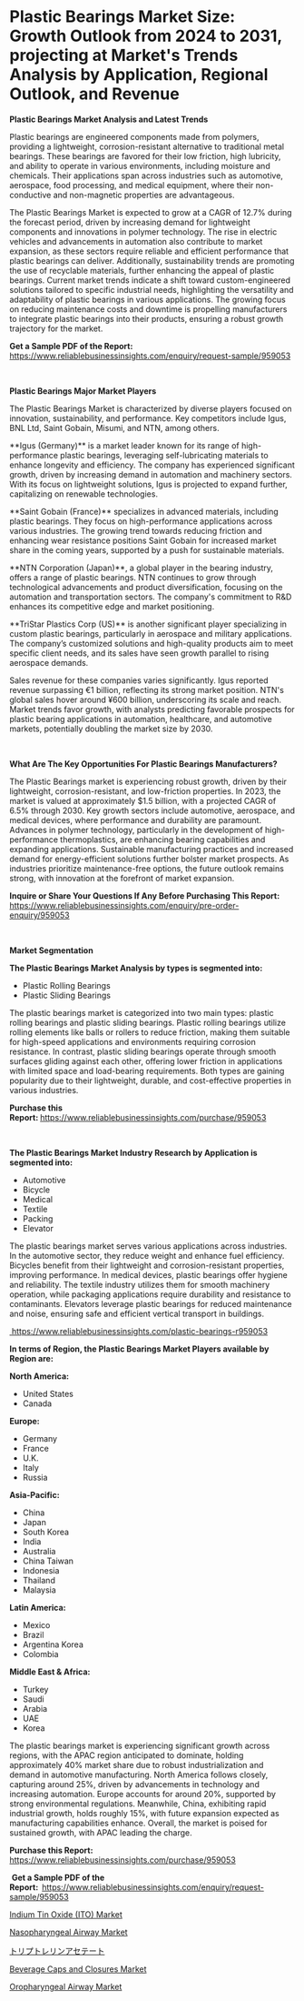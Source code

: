 <p><h1>Plastic Bearings Market Size: Growth Outlook from 2024 to 2031, projecting at Market's Trends Analysis by Application, Regional Outlook, and Revenue</h1></p><p><strong>Plastic Bearings Market Analysis and Latest Trends</strong></p>
<p><p>Plastic bearings are engineered components made from polymers, providing a lightweight, corrosion-resistant alternative to traditional metal bearings. These bearings are favored for their low friction, high lubricity, and ability to operate in various environments, including moisture and chemicals. Their applications span across industries such as automotive, aerospace, food processing, and medical equipment, where their non-conductive and non-magnetic properties are advantageous.</p><p>The Plastic Bearings Market is expected to grow at a CAGR of 12.7% during the forecast period, driven by increasing demand for lightweight components and innovations in polymer technology. The rise in electric vehicles and advancements in automation also contribute to market expansion, as these sectors require reliable and efficient performance that plastic bearings can deliver. Additionally, sustainability trends are promoting the use of recyclable materials, further enhancing the appeal of plastic bearings. Current market trends indicate a shift toward custom-engineered solutions tailored to specific industrial needs, highlighting the versatility and adaptability of plastic bearings in various applications. The growing focus on reducing maintenance costs and downtime is propelling manufacturers to integrate plastic bearings into their products, ensuring a robust growth trajectory for the market.</p></p>
<p><strong>Get a Sample PDF of the Report:&nbsp;</strong> <a href="https://www.reliablebusinessinsights.com/enquiry/request-sample/959053">https://www.reliablebusinessinsights.com/enquiry/request-sample/959053</a></p>
<p>&nbsp;</p>
<p><strong>Plastic Bearings Major Market Players</strong></p>
<p><p>The Plastic Bearings Market is characterized by diverse players focused on innovation, sustainability, and performance. Key competitors include Igus, BNL Ltd, Saint Gobain, Misumi, and NTN, among others.</p><p>**Igus (Germany)** is a market leader known for its range of high-performance plastic bearings, leveraging self-lubricating materials to enhance longevity and efficiency. The company has experienced significant growth, driven by increasing demand in automation and machinery sectors. With its focus on lightweight solutions, Igus is projected to expand further, capitalizing on renewable technologies.</p><p>**Saint Gobain (France)** specializes in advanced materials, including plastic bearings. They focus on high-performance applications across various industries. The growing trend towards reducing friction and enhancing wear resistance positions Saint Gobain for increased market share in the coming years, supported by a push for sustainable materials.</p><p>**NTN Corporation (Japan)**, a global player in the bearing industry, offers a range of plastic bearings. NTN continues to grow through technological advancements and product diversification, focusing on the automation and transportation sectors. The company's commitment to R&D enhances its competitive edge and market positioning.</p><p>**TriStar Plastics Corp (US)** is another significant player specializing in custom plastic bearings, particularly in aerospace and military applications. The company’s customized solutions and high-quality products aim to meet specific client needs, and its sales have seen growth parallel to rising aerospace demands.</p><p>Sales revenue for these companies varies significantly. Igus reported revenue surpassing €1 billion, reflecting its strong market position. NTN's global sales hover around ¥600 billion, underscoring its scale and reach. Market trends favor growth, with analysts predicting favorable prospects for plastic bearing applications in automation, healthcare, and automotive markets, potentially doubling the market size by 2030. </p></p>
<p>&nbsp;</p>
<p><strong>What Are The Key Opportunities For Plastic Bearings Manufacturers?</strong></p>
<p><p>The Plastic Bearings market is experiencing robust growth, driven by their lightweight, corrosion-resistant, and low-friction properties. In 2023, the market is valued at approximately $1.5 billion, with a projected CAGR of 6.5% through 2030. Key growth sectors include automotive, aerospace, and medical devices, where performance and durability are paramount. Advances in polymer technology, particularly in the development of high-performance thermoplastics, are enhancing bearing capabilities and expanding applications. Sustainable manufacturing practices and increased demand for energy-efficient solutions further bolster market prospects. As industries prioritize maintenance-free options, the future outlook remains strong, with innovation at the forefront of market expansion.</p></p>
<p><strong>Inquire or Share Your Questions If Any Before Purchasing This Report:</strong> <a href="https://www.reliablebusinessinsights.com/enquiry/pre-order-enquiry/959053">https://www.reliablebusinessinsights.com/enquiry/pre-order-enquiry/959053</a></p>
<p>&nbsp;</p>
<p><strong>Market Segmentation</strong></p>
<p><strong>The Plastic Bearings Market Analysis by types is segmented into:</strong></p>
<p><ul><li>Plastic Rolling Bearings</li><li>Plastic Sliding Bearings</li></ul></p>
<p><p>The plastic bearings market is categorized into two main types: plastic rolling bearings and plastic sliding bearings. Plastic rolling bearings utilize rolling elements like balls or rollers to reduce friction, making them suitable for high-speed applications and environments requiring corrosion resistance. In contrast, plastic sliding bearings operate through smooth surfaces gliding against each other, offering lower friction in applications with limited space and load-bearing requirements. Both types are gaining popularity due to their lightweight, durable, and cost-effective properties in various industries.</p></p>
<p><strong>Purchase this Report:&nbsp;</strong><a href="https://www.reliablebusinessinsights.com/purchase/959053">https://www.reliablebusinessinsights.com/purchase/959053</a></p>
<p>&nbsp;</p>
<p><strong>The Plastic Bearings Market Industry Research by Application is segmented into:</strong></p>
<p><ul><li>Automotive</li><li>Bicycle</li><li>Medical</li><li>Textile</li><li>Packing</li><li>Elevator</li></ul></p>
<p><p>The plastic bearings market serves various applications across industries. In the automotive sector, they reduce weight and enhance fuel efficiency. Bicycles benefit from their lightweight and corrosion-resistant properties, improving performance. In medical devices, plastic bearings offer hygiene and reliability. The textile industry utilizes them for smooth machinery operation, while packaging applications require durability and resistance to contaminants. Elevators leverage plastic bearings for reduced maintenance and noise, ensuring safe and efficient vertical transport in buildings.</p></p>
<p><a href="https://www.reliablebusinessinsights.com/plastic-bearings-r959053">&nbsp;https://www.reliablebusinessinsights.com/plastic-bearings-r959053</a></p>
<p><strong>In terms of Region, the Plastic Bearings Market Players available by Region are:</strong></p>
<p>
    <p> <strong> North America: </strong>
        <ul>
            <li>United States</li>
            <li>Canada</li>
        </ul>
        </p> 
    <p> <strong> Europe: </strong>
        <ul>
            <li>Germany</li>
            <li>France</li>
            <li>U.K.</li>
            <li>Italy</li>
            <li>Russia</li>
        </ul>
        </p> 
    <p> <strong> Asia-Pacific: </strong>
        <ul>
            <li>China</li>
            <li>Japan</li>
            <li>South Korea</li>
            <li>India</li>
            <li>Australia</li>
            <li>China Taiwan</li>
            <li>Indonesia</li>
            <li>Thailand</li>
            <li>Malaysia</li>
        </ul>
        </p> 
    <p> <strong> Latin America: </strong>
        <ul>
            <li>Mexico</li>
            <li>Brazil</li>
            <li>Argentina Korea</li>
            <li>Colombia</li>
        </ul>
        </p> 
    <p> <strong> Middle East & Africa: </strong>
        <ul>
            <li>Turkey</li>
            <li>Saudi</li>
            <li>Arabia</li>
            <li>UAE</li>
            <li>Korea</li>
        </ul>
    </p>
    </p>
<p><p>The plastic bearings market is experiencing significant growth across regions, with the APAC region anticipated to dominate, holding approximately 40% market share due to robust industrialization and demand in automotive manufacturing. North America follows closely, capturing around 25%, driven by advancements in technology and increasing automation. Europe accounts for around 20%, supported by strong environmental regulations. Meanwhile, China, exhibiting rapid industrial growth, holds roughly 15%, with future expansion expected as manufacturing capabilities enhance. Overall, the market is poised for sustained growth, with APAC leading the charge.</p></p>
<p><strong>Purchase this Report: </strong><a href="https://www.reliablebusinessinsights.com/purchase/959053">https://www.reliablebusinessinsights.com/purchase/959053</a></p>
<p>&nbsp;<strong>Get a Sample PDF of the Report:&nbsp;&nbsp;</strong><a href="https://www.reliablebusinessinsights.com/enquiry/request-sample/959053">https://www.reliablebusinessinsights.com/enquiry/request-sample/959053</a></p>
<p><strong></strong></p>
<p><p><a href="https://medium.com/@loganunn65756/indium-tin-oxide-ito-market-forecast-global-market-trends-and-analysis-from-2024-to-2031-covered-79f659286570">Indium Tin Oxide (ITO) Market</a></p><p><a href="https://www.linkedin.com/pulse/global-nasopharyngeal-airway-market-sector2024-2031-metrics-3sgze?trackingId=zTzzY6PTQj2qp22A6sKHHQ%3D%3D">Nasopharyngeal Airway Market</a></p><p><a href="https://medium.com/@marlanamarvn/%E3%82%B0%E3%83%AD%E3%83%BC%E3%83%90%E3%83%AB%E3%83%88%E3%83%AA%E3%83%97%E3%83%88%E3%83%AC%E3%83%AA%E3%83%B3%E3%82%A2%E3%82%BB%E3%83%86%E3%83%BC%E3%83%88%E5%B8%82%E5%A0%B4%E3%81%AE%E8%A6%8F%E6%A8%A1%E3%81%AF-%E6%A5%AD%E7%95%8C%E3%81%AE%E8%A6%8B%E9%80%9A%E3%81%97%E3%81%AB%E3%82%88%E3%82%8B%E3%81%A8-2024%E5%B9%B4%E3%81%8B%E3%82%892031%E5%B9%B4%E3%81%BE%E3%81%A7%E3%81%AB13-4-%E3%81%AE%E5%B9%B4%E9%96%93%E6%88%90%E9%95%B7%E7%8E%87%E3%82%92%E7%B5%8C%E9%A8%93%E3%81%99%E3%82%8B%E3%81%A8%E4%BA%88%E6%83%B3%E3%81%95%E3%82%8C%E3%81%A6%E3%81%84%E3%81%BE%E3%81%99-df0b15029cb0">トリプトレリンアセテート</a></p><p><a href="https://medium.com/@loganunn65756/beverage-caps-and-closures-market-market-segmentation-geographical-regions-and-market-forcast-028faeefb1e1">Beverage Caps and Closures Market</a></p><p><a href="https://www.linkedin.com/pulse/global-oropharyngeal-airway-market-focus-application-end-use-vwple?trackingId=iI6dXYrbSSq%2FrxH19nTaSg%3D%3D">Oropharyngeal Airway Market</a></p></p>